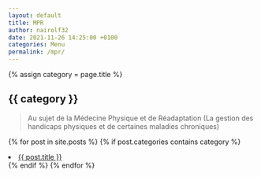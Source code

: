 ```yaml
---
layout: default
title: MPR
author: nairolf32
date: 2021-11-26 14:25:00 +0100
categories: Menu
permalink: /mpr/
---
```


{% assign category = page.title %}

<h2>{{ category }}</h2>

> Au sujet de la Médecine Physique et de Réadaptation (La gestion des handicaps physiques et de certaines maladies chroniques)

{% for post in site.posts %}
{% if post.categories contains category %}
<li> <a href="{{ site.baseurl }}{{ post.url }}">{{ post.title }}</a> </li>
{% endif %}
{% endfor %}
